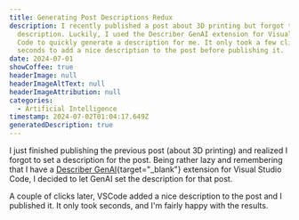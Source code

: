 ```yaml
---
title: Generating Post Descriptions Redux
description: I recently published a post about 3D printing but forgot to set a
  description. Luckily, I used the Describer GenAI extension for Visual Studio
  Code to quickly generate a description for me. It only took a few clicks and
  seconds to add a nice description to the post before publishing it.
date: 2024-07-01
showCoffee: true
headerImage: null
headerImageAltText: null
headerImageAttribution: null
categories:
  - Artificial Intelligence
timestamp: 2024-07-02T01:04:17.649Z
generatedDescription: true
---
```


I just finished publishing the previous post (about 3D printing) and realized I forgot to set a description for the post. Being rather lazy and remembering that I have a [Describer GenAI](https://marketplace.visualstudio.com/items?itemName=john-wargo.describer-genai){target="_blank"} extension for Visual Studio Code, I decided to let GenAI set the description for that post. 

A couple of clicks later, VSCode added a nice description to the post and I published it. It only took seconds, and I'm fairly happy with the results.